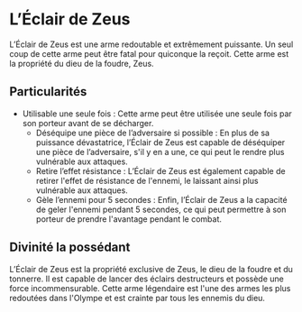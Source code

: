 # L’Éclair de Zeus

L’Éclair de Zeus est une arme redoutable et extrêmement puissante. Un seul coup de cette arme peut être fatal pour quiconque la reçoit. Cette arme est la propriété du dieu de la foudre, Zeus.

## Particularités

- Utilisable une seule fois : Cette arme peut être utilisée une seule fois par son porteur avant de se décharger.
    - Déséquipe une pièce de l’adversaire si possible : En plus de sa puissance dévastatrice, l’Éclair de Zeus est capable de déséquiper une pièce de l’adversaire, s'il y en a une, ce qui peut le rendre plus vulnérable aux attaques.
    - Retire l’effet résistance : L’Éclair de Zeus est également capable de retirer l'effet de résistance de l'ennemi, le laissant ainsi plus vulnérable aux attaques.
    - Gèle l’ennemi pour 5 secondes : Enfin, l’Éclair de Zeus a la capacité de geler l'ennemi pendant 5 secondes, ce qui peut permettre à son porteur de prendre l'avantage pendant le combat.

## Divinité la possédant

L’Éclair de Zeus est la propriété exclusive de Zeus, le dieu de la foudre et du tonnerre. Il est capable de lancer des éclairs destructeurs et possède une force incommensurable. Cette arme légendaire est l'une des armes les plus redoutées dans l'Olympe et est crainte par tous les ennemis du dieu. 
